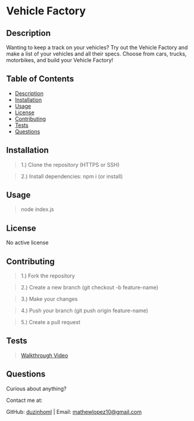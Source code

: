 # Vehicle Factory

## Description

Wanting to keep a track on your vehicles? Try out the Vehicle Factory and make a list of your vehicles and all their specs. Choose from cars, trucks, motorbikes, and build your Vehicle Factory!

## Table of Contents

- [Description](#description)
- [Installation](#installation)
- [Usage](#usage)
- [License](#license)
- [Contributing](#contributing)
- [Tests](#tests)
- [Questions](#questions)

## Installation

> 1.) Clone the repository (HTTPS or SSH)

> 2.) Install dependencies: npm i (or install)

## Usage

> node index.js

## License

No active license

## Contributing

> 1.) Fork the repository

> 2.) Create a new branch (git checkout -b feature-name)

> 3.) Make your changes

> 4.) Push your branch (git push origin feature-name)

> 5.) Create a pull request

## Tests

> <a href="https://drive.google.com/file/d/1pZf1w2eF3a_Xb5ZF-VrQ-vnNHMDMVwFm/view" target="_blank">Walkthrough Video</a>

## Questions

Curious about anything?

Contact me at:

GitHub: [duzinhoml](https://github.com/duzinhoml) | Email: mathewlopez10@gmail.com
